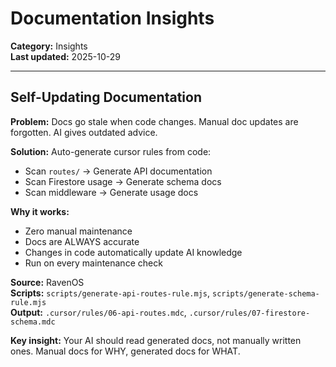 # Documentation Insights

**Category:** Insights  
**Last updated:** 2025-10-29

---

## Self-Updating Documentation

**Problem:** Docs go stale when code changes. Manual doc updates are forgotten. AI gives outdated advice.

**Solution:** Auto-generate cursor rules from code:
- Scan `routes/` → Generate API documentation
- Scan Firestore usage → Generate schema docs
- Scan middleware → Generate usage docs

**Why it works:**
- Zero manual maintenance
- Docs are ALWAYS accurate
- Changes in code automatically update AI knowledge
- Run on every maintenance check

**Source:** RavenOS  
**Scripts:** `scripts/generate-api-routes-rule.mjs`, `scripts/generate-schema-rule.mjs`  
**Output:** `.cursor/rules/06-api-routes.mdc`, `.cursor/rules/07-firestore-schema.mdc`

**Key insight:** Your AI should read generated docs, not manually written ones. Manual docs for WHY, generated docs for WHAT.

